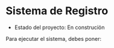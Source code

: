<h1> Sistema de Registro</h1>

- Estado del proyecto: En construciön

Para ejecutar el sistema, debes poner:

